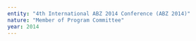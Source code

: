```yaml
---
entity: "4th International ABZ 2014 Conference (ABZ 2014)"
nature: "Member of Program Committee"
year: 2014
---
```

